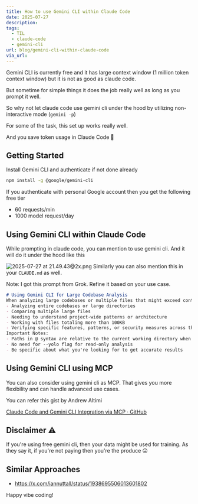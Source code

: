 ```yaml
---
title: How to use Gemini CLI within Claude Code
date: 2025-07-27
description: 
tags:
  - TIL
  - claude-code
  - gemini-cli
url: blog/gemini-cli-within-claude-code
via_url:
---
```

Gemini CLI is currently free and it has large context window (1 million token context window) but it is not as good as claude code.

But sometime for simple things it does the job really well as long as you prompt it well.

So why not let claude code use gemini cli under the hood by utilizing non-interactive mode (`gemini -p`)

For some of the task, this set up works really well. 

And you save token usage in Claude Code 🤑

## Getting Started

Install Gemini CLI and authenticate if not done already

```bash
npm install -g @google/gemini-cli
```

If you authenticate with personal Google account then you get the following free tier
- 60 requests/min
- 1000 model request/day

## Using Gemini CLI within Claude Code

While prompting in claude code, you can mention to use gemini cli. And it will do it under the hood like this

![2025-07-27 at 21.49.43@2x.png](https://images.nesin.io/f_auto,q_auto/qblog/AIEngineerGuide/images/2025-07/2025-07-27-at-21.49.43-at-2x.png)
Similarly you can also mention this in your `CLAUDE.md`  as well.

Note: I got this prompt from Grok. Refine it based on your use case.

```markdown
# Using Gemini CLI for Large Codebase Analysis
When analyzing large codebases or multiple files that might exceed context limits, use the Gemini CLI with its massive context window. Use `gemini -p` when:
- Analyzing entire codebases or large directories
- Comparing multiple large files
- Needing to understand project-wide patterns or architecture
- Working with files totaling more than 100KB
- Verifying specific features, patterns, or security measures across the codebase
Important Notes:
- Paths in @ syntax are relative to the current working directory when invoking gemini
- No need for --yolo flag for read-only analysis
- Be specific about what you're looking for to get accurate results
```

## Using Gemini CLI using MCP

You can also consider using gemini cli as MCP. That gives you more flexibility and can handle advanced use cases.

You can refer this gist by Andrew Altimi

[Claude Code and Gemini CLI Integration via MCP · GitHub](https://gist.github.com/AndrewAltimit/fc5ba068b73e7002cbe4e9721cebb0f5)
## Disclaimer ⚠️

If you're using free gemini cli, then your data might be used for training. As they say it, if you're not paying then you're the produce 😜
## Similar Approaches 
- https://x.com/iannuttall/status/1938695506013601802

Happy vibe coding!

